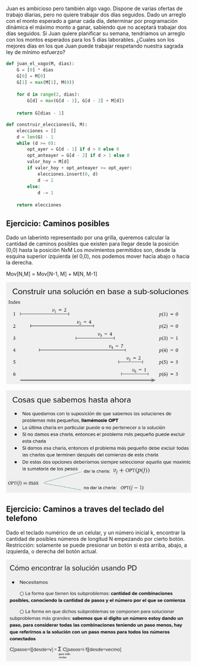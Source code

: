 Juan es ambicioso pero también algo vago. Dispone de varias ofertas de trabajo diarias, pero no quiere trabajar dos días
seguidos. Dado un arreglo con el monto esperado a ganar cada día, determinar por programación dinámica el máximo monto a
ganar, sabiendo que no aceptará trabajar dos días seguidos.
Si Juan quiere planificar su semana, tendríamos un arreglo con los montos esperados para los 5 días laborables. ¿Cuales
son los mejores días en los que Juan puede trabajar respetando nuestra sagrada ley de mínimo esfuerzo?

```python
def juan_el_vago(M, dias):
    G = [0] * dias
    G[0] = M[0]
    G[1] = max(M[1], M(0))

    for d in range(2, dias):
        G[d] = max(G[d - 1], G[d - 2] + M[d])

    return G[dias - 1]
```

```python
def construir_elecciones(G, M):
    elecciones = []
    d = len(G) - 1
    while (d >= 0):
        opt_ayer = G[d - 1] if d > 0 else 0
        opt_anteayer = G[d - 2] if d > 1 else 0
        valor_hoy = M[d]
        if valor_hoy + opt_anteayer >= opt_ayer:
            elecciones.insert(0, d)
            d -= 2
        else:
            d -= 1

    return elecciones
```

## Ejercicio: Caminos posibles

Dado un laberinto representado por una grilla, queremos calcular la cantidad de caminos posibles que existen para llegar
desde la posición (0,0) hasta la posición NxM
Los movimientos permitidos son, desde la esquina superior izquierda (el 0,0), nos podemos mover hacia abajo o hacia la
derecha.

Mov[N,M] = Mov[N-1, M] + M[N, M-1]

![img.png](img/img.png)

![img_1.png](img/img_1.png)

## Ejercicio: Caminos a traves del teclado del telefono

Dado el teclado numérico de un celular, y un número inicial k, encontrar la cantidad de posibles números de longitud N
empezando por cierto botón. Restricción: solamente se puede presionar un botón si está arriba, abajo, a izquierda, o
derecha del botón actual.

![img_2.png](img/img_2.png)

